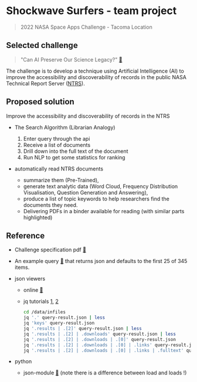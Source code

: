 # Shockwave Surfers - team project

> 2022 NASA Space Apps Challenge - Tacoma Location

## Selected challenge

> "Can AI Preserve Our Science Legacy?" [:link:](https://2022.spaceappschallenge.org/challenges/2022-challenges/science-legacy/resources)

The challenge is to develop a technique using Artificial Intelligence (AI)
to improve the accessibility and discoverability of records in the public
NASA Technical Report Server ([NTRS](https://ntrs.nasa.gov/)).

## Proposed solution

Improve the accessibility and discoverability of records in the NTRS

- The Search Algorithm (Librarian Analogy)
  1. Enter query through the api
  2. Receive a list of documents
  3. Drill down into the full text of the document
  4. Run NLP to get some statistics for ranking

- automatically read NTRS documents
  - summarize them (Pre-Trained),
  - generate text analytic data (Word Cloud, Frequency Distribution Visualisation, Question Generation and Answering),
  - produce a list of topic keywords to help researchers find the documents they need.
  - Delivering PDFs in a binder available for reading (with similar parts highlighted)

## Reference

- Challenge specification pdf [:link:](https://cdn.glitch.global/593a4e3c-ebba-4732-879c-242327c0c3b8/challenge-details.pdf?v=1664482261566)
- An example query [:link:](https://ntrs.nasa.gov/api/citations/search?center=CDMS&sort=%7B%22field%22:%22published%22,%22order%22:%22desc%22%7D&subjectCategory=LUNAR%20AND%20PLANETARY%20EXPLORATION&title=IO)
  that returns json and defaults to the first 25 of 345 items.
- json viewers
  - online [:link:](https://jsoneditoronline.org/)
  - jq tutorials [1](https://www.baeldung.com/linux/jq-command-json), [2](https://tecadmin.net/linux-jq-command/)

    ```bash
    cd /data/infiles
    jq '.' query-result.json | less
    jq 'keys' query-result.json
    jq '.results | .[2]' query-result.json | less
    jq '.results | .[2] | .downloads' query-result.json | less
    jq '.results | .[2] | .downloads | .[0]' query-result.json
    jq '.results | .[2] | .downloads | .[0] | .links' query-result.json
    jq '.results | .[2] | .downloads | .[0] | .links | .fulltext' query-result.json

    ```

- python
  - json-module [:link:](https://docs.python.org/3/library/json.html)
    (note there is a difference between load and loads !)
